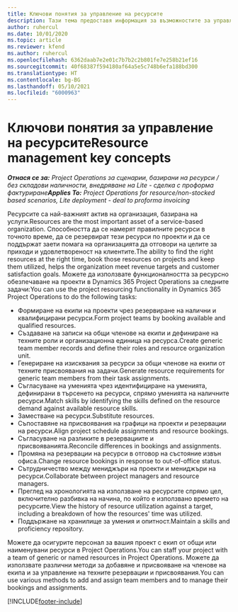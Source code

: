 ```yaml
---
title: Ключови понятия за управление на ресурсите
description: Тази тема предоставя информация за възможностите за управление на ресурс в Microsoft Dynamics Project Operations.
author: ruhercul
ms.date: 10/01/2020
ms.topic: article
ms.reviewer: kfend
ms.author: ruhercul
ms.openlocfilehash: 6362daab7e2e01c7b7b2c2b801fe7e258b21ef16
ms.sourcegitcommit: 40f68387f594180af64a5e5c748b6efa188bd300
ms.translationtype: HT
ms.contentlocale: bg-BG
ms.lasthandoff: 05/10/2021
ms.locfileid: "6000963"
---
```

# <a name="resource-management-key-concepts"></a><span data-ttu-id="29778-103">Ключови понятия за управление на ресурсите</span><span class="sxs-lookup"><span data-stu-id="29778-103">Resource management key concepts</span></span>

<span data-ttu-id="29778-104">_**Отнася се за:** Project Operations за сценарии, базирани на ресурси / без складови наличности, внедряване на Lite - сделка с проформа фактуриране_</span><span class="sxs-lookup"><span data-stu-id="29778-104">_**Applies To:** Project Operations for resource/non-stocked based scenarios, Lite deployment - deal to proforma invoicing_</span></span>

<span data-ttu-id="29778-105">Ресурсите са най-важният актив на организация, базирана на услуги.</span><span class="sxs-lookup"><span data-stu-id="29778-105">Resources are the most important asset of a service-based organization.</span></span> <span data-ttu-id="29778-106">Способността да се намерят правилните ресурси в точното време, да се резервират тези ресурси по проекти и да се поддържат заети помага на организацията да отговори на целите за приходи и удовлетвореност на клиентите.</span><span class="sxs-lookup"><span data-stu-id="29778-106">The ability to find the right resources at the right time, book those resources on projects and keep them utilized, helps the organization meet revenue targets and customer satisfaction goals.</span></span> <span data-ttu-id="29778-107">Можете да използвате функционалността за ресурсно обезпечаване на проекти в Dynamics 365 Project Operations за следните задачи:</span><span class="sxs-lookup"><span data-stu-id="29778-107">You can use the project resourcing functionality in Dynamics 365 Project Operations to do the following tasks:</span></span>

- <span data-ttu-id="29778-108">Формиране на екипи на проекти чрез резервиране на налични и квалифицирани ресурси.</span><span class="sxs-lookup"><span data-stu-id="29778-108">Form project teams by booking available and qualified resources.</span></span>
- <span data-ttu-id="29778-109">Създаване на записи на общи членове на екипи и дефиниране на техните роли и организационна единица на ресурса.</span><span class="sxs-lookup"><span data-stu-id="29778-109">Create generic team member records and define their roles and resource organization unit.</span></span>
- <span data-ttu-id="29778-110">Генериране на изисквания за ресурси за общи членове на екипи от техните присвоявания на задачи.</span><span class="sxs-lookup"><span data-stu-id="29778-110">Generate resource requirements for generic team members from their task assignments.</span></span>
- <span data-ttu-id="29778-111">Съгласуване на уменията чрез идентифициране на уменията, дефинирани в търсенето на ресурси, спрямо уменията на наличните ресурси.</span><span class="sxs-lookup"><span data-stu-id="29778-111">Match skills by identifying the skills defined on the resource demand against available resource skills.</span></span>
- <span data-ttu-id="29778-112">Заместване на ресурси.</span><span class="sxs-lookup"><span data-stu-id="29778-112">Substitute resources.</span></span>
- <span data-ttu-id="29778-113">Съпоставяне на присвоявания на графици на проекти и резервации на ресурси.</span><span class="sxs-lookup"><span data-stu-id="29778-113">Align project schedule assignments and resource bookings.</span></span>
- <span data-ttu-id="29778-114">Съгласуване на разликите в резервациите и присвояванията.</span><span class="sxs-lookup"><span data-stu-id="29778-114">Reconcile differences in bookings and assignments.</span></span>
- <span data-ttu-id="29778-115">Промяна на резервации на ресурси в отговор на състояние извън офиса.</span><span class="sxs-lookup"><span data-stu-id="29778-115">Change resource bookings in response to out-of-office status.</span></span>
- <span data-ttu-id="29778-116">Сътрудничество между мениджъри на проекти и мениджъри на ресурси.</span><span class="sxs-lookup"><span data-stu-id="29778-116">Collaborate between project managers and resource managers.</span></span>
- <span data-ttu-id="29778-117">Преглед на хронологията на използване на ресурсите спрямо цел, включително разбивка на начина, по който е използвано времето на ресурсите.</span><span class="sxs-lookup"><span data-stu-id="29778-117">View the history of resource utilization against a target, including a breakdown of how the resources' time was utilized.</span></span>
- <span data-ttu-id="29778-118">Поддържане на хранилище за умения и опитност.</span><span class="sxs-lookup"><span data-stu-id="29778-118">Maintain a skills and proficiency repository.</span></span>


<span data-ttu-id="29778-119">Можете да осигурите персонал за вашия проект с екип от общи или наименувани ресурси в Project Operations.</span><span class="sxs-lookup"><span data-stu-id="29778-119">You can staff your project with a team of generic or named resources in Project Operations.</span></span> <span data-ttu-id="29778-120">Можете да използвате различни методи за добавяне и присвояване на членове на екипа и за управление на техните резервации и присвоявания.</span><span class="sxs-lookup"><span data-stu-id="29778-120">You can use various methods to add and assign team members and to manage their bookings and assignments.</span></span> 


[!INCLUDE[footer-include](../includes/footer-banner.md)]
